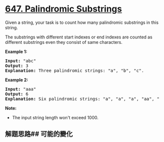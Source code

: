 # [647. Palindromic Substrings](https://leetcode-cn.com/problems/palindromic-substrings/)
Given a string, your task is to count how many palindromic substrings in this string.

The substrings with different start indexes or end indexes are counted as different substrings even they consist of same characters.

**Example 1:**


<pre><b>Input:</b> &#34;abc&#34;
<b>Output:</b> 3
<b>Explanation:</b> Three palindromic strings: &#34;a&#34;, &#34;b&#34;, &#34;c&#34;.
</pre>



**Example 2:**


<pre><b>Input:</b> &#34;aaa&#34;
<b>Output:</b> 6
<b>Explanation:</b> Six palindromic strings: &#34;a&#34;, &#34;a&#34;, &#34;a&#34;, &#34;aa&#34;, &#34;aa&#34;, &#34;aaa&#34;.
</pre>



**Note:**

- The input string length won&#39;t exceed 1000.

## 解题思路## 可能的變化